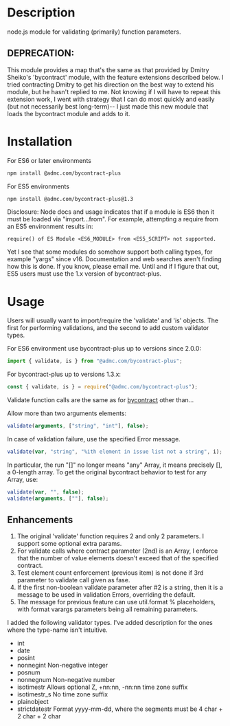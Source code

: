 # Description
node.js module for validating (primarily) function parameters.

## DEPRECATION:  

This module provides a map that's the same as that provided by Dmitry Sheiko's
'bycontract' module, with the feature extensions described below.
I tried contracting Dmitry to get his direction on the best way to extend his
module, but he hasn't replied to me.  Not knowing if I will have to repeat
this extension work, I went with strategy that I can do most quickly and easily 
(but not necessarily best long-term)-- I just made this new module that loads
the bycontract module and adds to it.

# Installation
For ES6 or later environments
```bash
npm install @admc.com/bycontract-plus
```

For ES5 environments
```bash
npm install @admc.com/bycontract-plus@1.3
```

Disclosure: Node docs and usage indicates that if a module is ES6 then it must be loaded
via "import...from".  For example, attempting a require from an ES5 environment results in:
````
require() of ES Module <ES6_MODULE> from <ES5_SCRIPT> not supported.
````
Yet I see that some modules do somehow support both calling types, for example "yargs" since v16.
Documentation and web searches aren't finding how this is done.
If you know, please email me.
Until and if I figure that out, ES5 users must use the 1.x version of bycontract-plus.

# Usage
Users will usually want to import/require the 'validate' and 'is' objects.
The first for performing validations, and the second to add custom validator types.

For ES6 environment use bycontract-plus up to versions since 2.0.0:
```javascript
import { validate, is } from "@admc.com/bycontract-plus";
```

For bycontract-plus up to versions 1.3.x:
```javascript
const { validate, is } = require("@admc.com/bycontract-plus");
```

Validate function calls are the same as for [bycontract](https://www.npmjs.com/package/bycontract)
other than...

Allow more than two arguments elements:
```javascript
validate(arguments, ["string", "int"], false);
```

In case of validation failure, use the specified Error message.
```javascript
validate(var, "string", "%ith element in issue list not a string", i);
```

In particular, the run "[]" no longer means "any" Array, it means precisely [], a 0-length array.
To get the original bycontract behavior to test for any Array, use:
```javascript
validate(var, "", false);
validate(arguments, [""], false);
```

## Enhancements
1. The original 'validate' function requires 2 and only 2 parameters.
I support some optional extra params.
1. For validate calls where contract parameter (2nd) is an Array, I enforce
that the number of value elements doesn't exceed that of the specified
contract.
1. Test element count enforcement (previous item) is not done if 3rd parameter
to validate call given as fase.
1. If the first non-boolean validate parameter after #2 is a string, then
it is a message to be used in validation Errors, overriding the default.
1. The message for previous feature can use util.format % placeholders, with
format varargs parameters being all remaining parameters.

I added the following validator types.
I've added description for the ones where the type-name isn't intuitive.
* int
* date
* posint
* nonnegint  Non-negative integer
* posnum
* nonnegnum  Non-negative number
* isotimestr  Allows optional Z, +nn:nn, -nn:nn time zone suffix
* isotimestr_s  No time zone suffix
* plainobject
* strictdatestr  Format yyyy-mm-dd, where the segments must be 4 char + 2 char + 2 char
